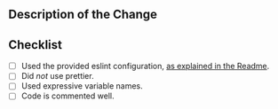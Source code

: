 ## Description of the Change
<!-- Add a brief description here -->

## Checklist
- [ ] Used the provided eslint configuration, [as explained in the Readme](README.md#Contribute).
- [ ] Did *not* use prettier.
- [ ] Used expressive variable names.
- [ ] Code is commented well.
